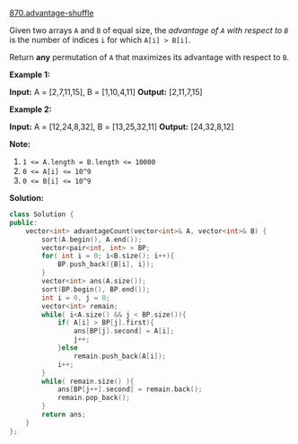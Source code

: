 [870.advantage-shuffle](https://leetcode.com/problems/advantage-shuffle/)  

Given two arrays `A` and `B` of equal size, the _advantage of `A` with respect to `B`_ is the number of indices `i` for which `A[i] > B[i]`.

Return **any** permutation of `A` that maximizes its advantage with respect to `B`.

**Example 1:**

**Input:** A = \[2,7,11,15\], B = \[1,10,4,11\]
**Output:** \[2,11,7,15\]

**Example 2:**

**Input:** A = \[12,24,8,32\], B = \[13,25,32,11\]
**Output:** \[24,32,8,12\]

**Note:**

1.  `1 <= A.length = B.length <= 10000`
2.  `0 <= A[i] <= 10^9`
3.  `0 <= B[i] <= 10^9`  



**Solution:**  

```cpp
class Solution {
public:
    vector<int> advantageCount(vector<int>& A, vector<int>& B) {
        sort(A.begin(), A.end());
        vector<pair<int, int> > BP;
        for( int i = 0; i<B.size(); i++){
            BP.push_back({B[i], i});
        }
        vector<int> ans(A.size());
        sort(BP.begin(), BP.end());
        int i = 0, j = 0;
        vector<int> remain;
        while( i<A.size() && j < BP.size()){
            if( A[i] > BP[j].first){
                ans[BP[j].second] = A[i];
                j++;
            }else
                remain.push_back(A[i]);
            i++;
        }
        while( remain.size() ){
            ans[BP[j++].second] = remain.back();
            remain.pop_back();
        }
        return ans;
    }
};
```
      